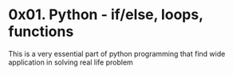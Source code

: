 # 0x01. Python - if/else, loops, functions
This is a very essential part of python programming
that find wide application in solving real life
problem
